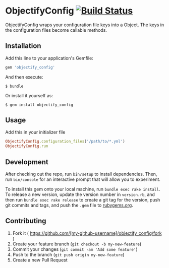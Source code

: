 # ObjectifyConfig   [![Build Status](https://travis-ci.org/rShetty/objectify_config.svg?branch=master)](https://travis-ci.org/rShetty/objectify_config)

ObjectifyConfig wraps your configuration file keys into a Object.
The keys in the configuration files become callable methods.

## Installation

Add this line to your application's Gemfile:

```ruby
gem 'objectify_config'
```

And then execute:

    $ bundle

Or install it yourself as:

    $ gem install objectify_config

## Usage

Add this in your initializer file

```ruby
ObjectifyConfig.configuration_files('/path/to/*.yml')
ObjectifyConfig.run
```

## Development

After checking out the repo, run `bin/setup` to install dependencies. Then, run `bin/console` for an interactive prompt that will allow you to experiment.

To install this gem onto your local machine, run `bundle exec rake install`. To release a new version, update the version number in `version.rb`, and then run `bundle exec rake release` to create a git tag for the version, push git commits and tags, and push the `.gem` file to [rubygems.org](https://rubygems.org).

## Contributing

1. Fork it ( https://github.com/[my-github-username]/objectify_config/fork )
2. Create your feature branch (`git checkout -b my-new-feature`)
3. Commit your changes (`git commit -am 'Add some feature'`)
4. Push to the branch (`git push origin my-new-feature`)
5. Create a new Pull Request
